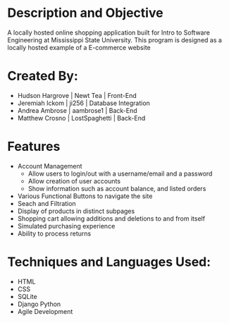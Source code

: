 # Description and Objective <br>
A locally hosted online shopping application built for Intro to Software Engineering at Mississippi State University. This program is designed as a locally hosted example of a E-commerce website



# Created By:
- Hudson Hargrove | Newt Tea | Front-End<br>
- Jeremiah Ickom | ji256 | Database Integration<br>
- Andrea Ambrose | aambrose1 | Back-End <br>
- Matthew Crosno | LostSpaghetti | Back-End <br>


# Features
- Account Management 
    - Allow users to login/out with a username/email and a password
    - Allow creation of user accounts
    - Show information such as account balance, and listed orders
- Various Functional Buttons to navigate the site
- Seach and Filtration 
- Display of products in distinct subpages
- Shopping cart allowing additions and deletions to and from itself 
- Simulated purchasing experience
- Ability to process returns 


# Techniques and Languages Used:<br>
- HTML <br>
- CSS <br>
- SQLite <br>
- Django Python <br>
- Agile Development <br>


